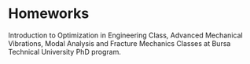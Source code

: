 Homeworks
=========

Introduction to Optimization in Engineering Class, Advanced Mechanical Vibrations, Modal Analysis and Fracture Mechanics Classes at Bursa Technical University PhD program.
